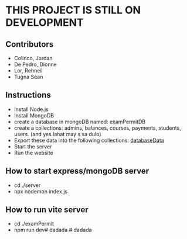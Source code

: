 # THIS PROJECT IS STILL ON DEVELOPMENT
## Contributors
- Colinco, Jordan
- De Pedro, Dionne
- Lor, Rehneil
- Tugna Sean

## Instructions
- Install Node.js
- Install MongoDB
- create a database in mongoDB named: examPermitDB
- create a collections: admins, balances, courses, payments, students, users. (and yes lahat may s sa dulo)
- Export these data into the following collections: [databaseData](https://dasmarinassti-my.sharepoint.com/:f:/g/personal/lor_288488_dasmarinas_sti_edu_ph/EojstXDC1dZDgIZmafDcEoQBEsurpcR1ZqgBXRRtyLzTqw?e=iH3EWv)
- Start the server
- Run the website

## How to start express/mongoDB server
- cd ./server
- npx nodemon index.js

## How to run vite server
- cd ./examPermit
- npm run dev#   d a d a d a  
 #   d a d a d a  
 